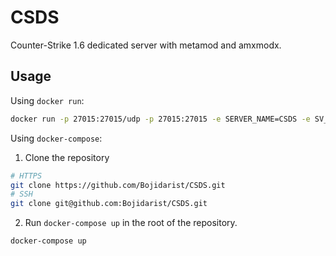 # CSDS

Counter-Strike 1.6 dedicated server with metamod and amxmodx.

## Usage

Using ```docker run```:

```bash
docker run -p 27015:27015/udp -p 27015:27015 -e SERVER_NAME=CSDS -e SV_LAN=0 -e MAX_PLAYERS=16 bojidarist/csds:csds
```

Using ```docker-compose```:

1. Clone the repository
```bash
# HTTPS
git clone https://github.com/Bojidarist/CSDS.git
# SSH
git clone git@github.com:Bojidarist/CSDS.git
```
2. Run ```docker-compose up``` in the root of the repository.

```bash
docker-compose up
```
